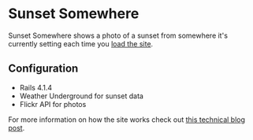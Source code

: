 # Sunset Somewhere

Sunset Somewhere shows a photo of a sunset from somewhere it's currently setting each time you [load the site](http://sunsetsomewhere.herokuapp.com/). 

## Configuration
* Rails 4.1.4
* Weather Underground for sunset data
* Flickr API for photos

For more information on how the site works check out [this technical blog post](http://io.zack.io/blog/2014/08/04/sunset-somewhere-app/).



